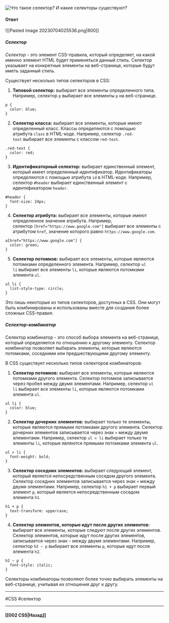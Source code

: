 ![Что такое селектор? И какие селекторы существуют?](https://youtu.be/G7hLwudGWL4?t=282)

#### Ответ

![[Pasted image 20230704025536.png|600]]

##### Селектор

*Селектор* - это элемент CSS-правила, который определяет, на какой именно элемент HTML будет применяться данный стиль. Селектор указывает на конкретные элементы на веб-странице, которые будут иметь заданный стиль.

Существует несколько типов селекторов в CSS:

1. **Типовой селектор:** выбирает все элементы определенного типа. Например, селектор `p` выбирает все элементы `p` на веб-странице.

```
p {
  color: blue;
}
```

2. **Селектор класса:** выбирает все элементы, которые имеют определенный класс. Классы определяются с помощью атрибута `class` в HTML-коде. Например, селектор `.red-text` выбирает все элементы с классом `red-text`.

```
.red-text {
  color: red;
}
```

3. **Идентификаторный селектор:** выбирает единственный элемент, который имеет определенный идентификатор. Идентификаторы определяются с помощью атрибута `id` в HTML-коде. Например, селектор `#header` выбирает единственный элемент с идентификатором `header`.

```
#header {
  font-size: 24px;
}
```

4. **Селектор атрибута:** выбирает все элементы, которые имеют определенное значение атрибута. Например, селектор `[href="https://www.google.com"]` выбирает все элементы с атрибутом `href`, значение которого равно `https://www.google.com`.

```
a[href="https://www.google.com"] {
  color: green;
}
```

5. **Селектор потомков:** выбирает все элементы, которые являются потомками определенного элемента. Например, селектор `ul li` выбирает все элементы `li`, которые являются потомками элемента `ul`.

```
ul li {
  list-style-type: circle;
}
```

Это лишь некоторые из типов селекторов, доступных в CSS. Они могут быть комбинированы и использованы вместе для создания более сложных CSS-правил.

##### Селектор-комбинатор

Селектор комбинатор - это способ выбора элемента на веб-странице, который определяется по отношению к другому элементу. Селектор комбинатор позволяет выбирать элементы, которые являются потомками, соседними или предшествующими другому элементу.

В CSS существует несколько типов селекторов комбинаторов:

1. **Селектор потомков:** выбирает все элементы, которые являются потомками другого элемента. Селектор потомков записывается через пробел между двумя элементами. Например, селектор `ul li` выбирает все элементы `li`, которые являются потомками элемента `ul`.

```
ul li {
  color: blue;
}
```

2. **Селектор дочерних элементов:** выбирает только те элементы, которые являются прямыми потомками другого элемента. Селектор дочерних элементов записывается через знак `>` между двумя элементами. Например, селектор `ul > li` выбирает только те элементы `li`, которые являются прямыми потомками элемента `ul`.

```
ul > li {
  font-weight: bold;
}
```

3. **Селектор соседних элементов:** выбирает следующий элемент, который является непосредственным соседом другого элемента. Селектор соседних элементов записывается через знак `+` между двумя элементами. Например, селектор `h1 + p` выбирает первый элемент `p`, который является непосредственным соседом элемента `h1`.

```
h1 + p {
  text-transform: uppercase;
}
```

4. **Селектор элементов, которые идут после других элементов:** выбирает все элементы, которые следуют после других элементов. Селектор элементов, которые идут после других элементов, записывается через знак `~` между двумя элементами. Например, селектор `h2 ~ p` выбирает все элементы `p`, которые идут после элемента `h2`.

```
h2 ~ p {
  font-style: italic;
}
```

Селекторы комбинаторы позволяют более точно выбирать элементы на веб-странице, учитывая их отношения друг к другу.

___
#CSS #селектор 

___

#### [[002 CSS|Назад]]